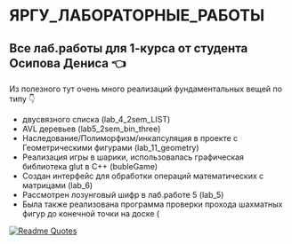# ЯРГУ_ЛАБОРАТОРНЫЕ_РАБОТЫ
## Все лаб.работы для 1-курса от студента Осипова Дениса :point_left:

Из полезного тут очень много реализаций фундаментальных вещей по типу :point_down:
 - двусвязного списка (lab_4_2sem_LIST)
 - AVL деревьев (lab5_2sem_bin_three)
 - Наследование/Полиморфизм/инкапсуляция в проекте с Геометрическими фигурами (lab_11_geometry)
 - Реализация игры в шарики, использовалась графическая библиотека glut в C++ (bubleGame)
 - Создан интерфейс для обработки операций математических с матрицами (lab_6)
 - Рассмотрен лозунговый шифр в лаб.работе 5 (lab_5)
 - Была также реализована программа проверки прохода шахматных фигур до конечной точки на доске (




[![Readme Quotes](https://quotes-github-readme.vercel.app/api?type=horizontal&theme=dark)](https://github.com/piyushsuthar/github-readme-quotes)



